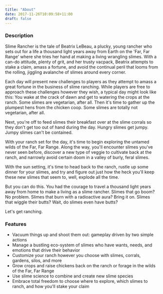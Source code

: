 ```yaml
---
title: "About"
date: 2017-11-26T10:09:58+11:00
draft: false    
---
```


### Description

Slime Rancher is the tale of Beatrix LeBeau, a plucky, young rancher who sets out for a life a thousand light years away from Earth on the 'Far, Far Range' where she tries her hand at making a living wrangling slimes. With a can-do attitude, plenty of grit, and her trusty vacpack, Beatrix attempts to stake a claim, amass a fortune, and avoid the continual peril that looms from the rolling, jiggling avalanche of slimes around every corner. 

Each day will present new challenges to players as they attempt to amass a great fortune in the business of slime ranching. While players are free to approach these challenges however they wish, a typical day might look like this: 
You wake at the crack of dawn and get to watering the crops at the ranch. Some slimes are vegetarian, after all. Then it's time to gather up the plumpest hens from the chicken coop. Some slimes are totally not vegetarian, after all. 

Next, you're off to feed slimes their breakfast over at the slime corrals so they don't get too out of hand during the day. Hungry slimes get jumpy. Jumpy slimes can't be contained. 

With your ranch set for the day, it's time to begin exploring the untamed wilds of the Far, Far Range. Along the way, you'll encounter slimes you've never seen before, discover a new type of veggie to cultivate back at the ranch, and narrowly avoid certain doom in a valley of burly, feral slimes. 

With the sun setting, it's time to head back to the ranch, rustle up some dinner for your slimes, and try and figure out just how the heck you'll keep these new slimes that seem to, well, explode all the time. 

But you can do this. You had the courage to travel a thousand light years away from home to make a living as a slime rancher. Slimes that go boom? No problem. Slimes that burn with a radioactive aura? Bring it on. Slimes that wiggle their butts? Wait, do slimes even have butts? 

Let's get ranching.



### Features

* Vacuum things up and shoot them out: gameplay driven by two simple actions
* Manage a bustling eco-system of slimes who have wants, needs, and emotions that drive their behavior
* Customize your ranch however you choose with slimes, corrals, gardens, silos, and more
* Grow crops and raise chickens back on the ranch or forage in the wilds of the Far, Far Range
* Use slime science to combine and create new slime species
* Embrace total freedom to choose where to explore, which slimes to ranch, and how you'll stake your claim